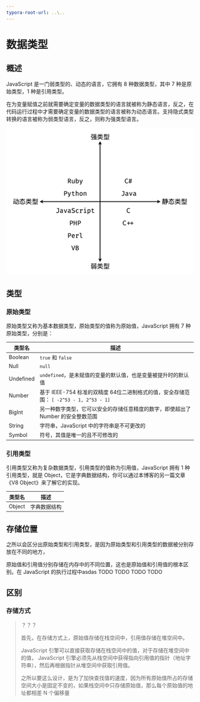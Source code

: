 ```yaml
---
typora-root-url: ..\..
---
```


# 数据类型

## 概述

JavaScript 是一门弱类型的、动态的语言，它拥有 8 种数据类型，其中 7 种是原始类型，1 种是引用类型。

在为变量赋值之前就需要确定变量的数据类型的语言就被称为静态语言，反之，在代码运行过程中才需要确定变量的数据类型的语言被称为动态语言。支持隐式类型转换的语言被称为弱类型语言，反之，则称为强类型语言。

![语言的类型](/static/image/markdown/javascript/data-type-base/language-type.png)

## 类型

### 原始类型

原始类型又称为基本数据类型，原始类型的值称为原始值，JavaScript 拥有 7 种原始类型，分别是：

| 类型名    | 描述                                                         |
| --------- | ------------------------------------------------------------ |
| Boolean   | `true` 和 `false`                                            |
| Null      | `null`                                                       |
| Undefined | `undefined`，是未赋值的变量的默认值，也是变量被提升时的默认值 |
| Number    | 基于 IEEE-754 标准的双精度 64位二进制格式的值，安全存储范围： `[ -2^53 - 1, 2^53 - 1]` |
| BigInt    | 另一种数字类型，它可以安全的存储任意精度的数字，即使超出了 Number 的安全整数范围 |
| String    | 字符串，JavaScript 中的字符串是不可更改的                    |
| Symbol    | 符号，其值是唯一的且不可修改的                               |

### 引用类型

引用类型又称为复杂数据类型，引用类型的值称为引用值，JavaScript 拥有 1 种引用类型，就是 Object，它是字典数据结构，你可以通过本博客的另一篇文章《V8 Object》来了解它的实现。

| 类型名 | 描述         |
| ------ | ------------ |
| Object | 字典数据结构 |

## 存储位置

之所以会区分出原始类型和引用类型，是因为原始类型和引用类型的数据被分别存放在不同的地方，

原始值和引用值分别存储在内存中的不同位置，这也是原始值和引用值的根本区别。在 JavaScript 的执行过程中asdas
TODO
TODO
TODO
TODO

## 区别

### 存储方式

> ？？？
>
> 首先，在存储方式上，原始值存储在栈空间中，引用值存储在堆空间中。
>
>  JavaScript 引擎可以直接获取存储在栈空间中的值，对于存储在堆空间中的值， JavaScript 引擎必须先从栈空间中获得指向引用值的指针（地址字符串），然后再根据指针从堆空间中获取引用值。
>
> 之所以要这么设计，是为了加快查找值的速度，因为所有原始值所占的存储空间大小是固定不变的，如果栈空间中只存储原始值，那么每个原始值的地址都相差 N 个偏移量

